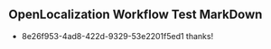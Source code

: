 ## OpenLocalization Workflow Test MarkDown
* 8e26f953-4ad8-422d-9329-53e2201f5ed1 thanks!

<!--HONumber=Aug16_HO1-->


